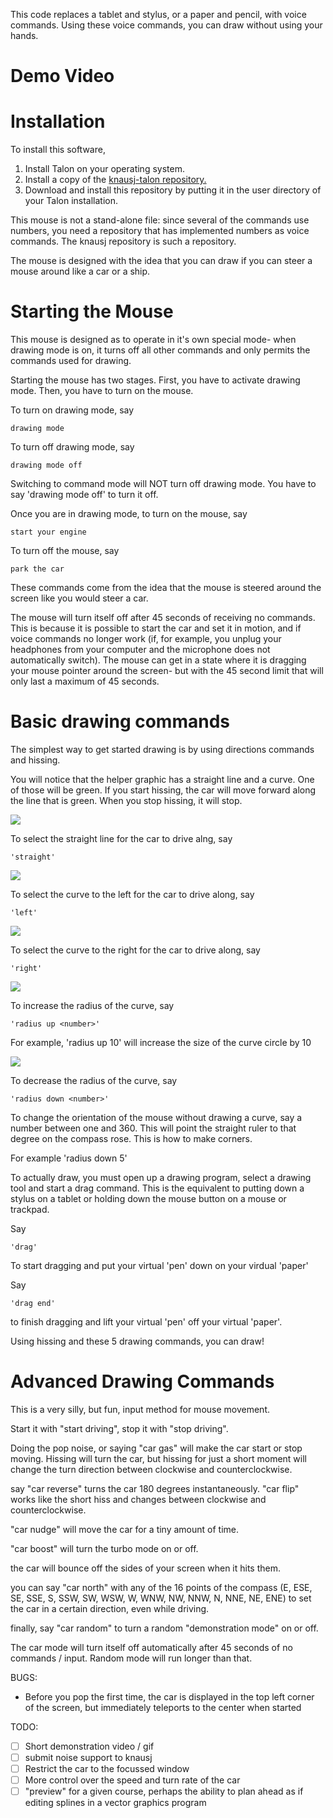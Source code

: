This code replaces a tablet and stylus, or a paper and pencil, with voice commands.  Using these voice commands, you can draw without using your hands.  

# Demo Video



# Installation

To install this software, 

1. Install Talon on your operating system.
2. Install a copy of the [knausj-talon repository.](https://github.com/knausj85/knausj_talon )
3. Download and install this repository by putting it in the user directory of your Talon installation.  

This mouse is not a stand-alone file: since several of the commands use numbers, you need a repository that has implemented numbers as voice commands.  The knausj repository is such a repository. 

The mouse is designed with the idea that you can draw if you can steer a mouse around like a car or a ship.  

# Starting the Mouse

This mouse is designed as to operate in it's own special mode- when drawing mode is on, it turns off all other commands and only permits the commands used for drawing.  

Starting the mouse has two stages.  First, you have to activate drawing mode.  Then, you have to turn on the mouse. 

To turn on drawing mode, say 

    drawing mode

To turn off drawing mode, say

    drawing mode off

Switching to command mode will NOT turn off drawing mode.  You have to say 'drawing mode off' to turn it off.  

Once you are in drawing mode, to turn on the mouse, say 

    start your engine

To turn off the mouse, say 

    park the car

These commands come from the idea that the mouse is steered around the screen like you would steer a car.  

The mouse will turn itself off after 45 seconds of receiving no commands.  This is because it is possible to start the car and set it in motion, and if voice commands no longer work (if, for example, you unplug your headphones from your computer and the microphone does not automatically switch).  The mouse can get in a state where it is dragging your mouse pointer around the screen- but with the 45 second limit that will only last a maximum of 45 seconds.  

# Basic drawing commands  

The simplest way to get started drawing is by using directions commands and hissing.  

You will notice that the helper graphic has a straight line and a curve.  One of those will be green.  If you start hissing, the car will move forward along the line that is green.  When you stop hissing, it will stop.  

![](assets/straight.gif)

To select the straight line for the car to drive alng, say 

    'straight' 

![](assets/left-hiss.gif)

To select the curve to the left for the car to drive along, say 

    'left'

![](assets/right.gif)

To select the curve to the right for the car to drive along, say 

    'right' 

![](assets/radius-up.gif)

To increase the radius of the curve, say 

    'radius up <number>'

For example, 'radius up 10' will increase the size of the curve circle by 10 

![](assets/radius-down.gif)

To decrease the radius of the curve, say 

    'radius down <number>'


To change the orientation of the mouse without drawing a curve, say a number between one and 360.  This will point the straight ruler to that degree on the compass rose.  This is how to make corners.  

For example 'radius down 5'


To actually draw, you must open up a drawing program, select a drawing tool and start a drag command.  This is the equivalent to putting down a stylus on a tablet or holding down the mouse button on a mouse or trackpad.  

Say 

    'drag' 

To start dragging and put your virtual 'pen' down on your virdual 'paper'

Say 

    'drag end' 

to finish dragging and lift your virtual 'pen' off your virtual 'paper'.


Using hissing and these 5 drawing commands, you can draw!  



# Advanced Drawing Commands 









This is a very silly, but fun, input method for mouse movement.

Start it with "start driving", stop it with "stop driving".

Doing the pop noise, or saying "car gas" will make the car start or stop moving. Hissing will turn the car, but hissing for just a short moment will change the turn direction between clockwise and counterclockwise.

say "car reverse" turns the car 180 degrees instantaneously. "car flip" works like the short hiss and changes between clockwise and counterclockwise.

"car nudge" will move the car for a tiny amount of time.

"car boost" will turn the turbo mode on or off.

the car will bounce off the sides of your screen when it hits them.

you can say "car north" with any of the 16 points of the compass (E, ESE, SE, SSE, S, SSW, SW, WSW, W, WNW, NW, NNW, N, NNE, NE, ENE) to set the car in a certain direction, even while driving.

finally, say "car random" to turn a random "demonstration mode" on or off.

The car mode will turn itself off automatically after 45 seconds of no commands / input. Random mode will run longer than that.

BUGS:

* Before you pop the first time, the car is displayed in the top left corner of the screen, but immediately teleports to the center when started

TODO:

* [ ] Short demonstration video / gif
* [ ] submit noise support to knausj
* [ ] Restrict the car to the focussed window
* [ ] More control over the speed and turn rate of the car
* [ ] "preview" for a given course, perhaps the ability to plan ahead as if editing splines in a vector graphics program